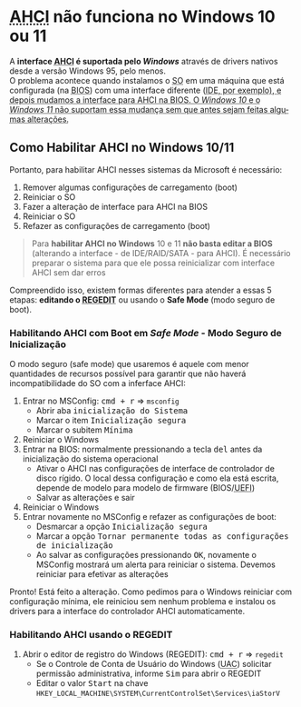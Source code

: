 # <abbr title="Advanced Host Controller Interface" lang="en">AHCI</abbr> não funciona no **Windows** 10 ou 11

A **interface <abbr title="Advanced Host Controller Interface" lang="en">AHCI</abbr> é suportada pelo <em lang="en">Windows</em>** através de <span lang="en">drivers</span> nativos desde a versão Windows 95, pelo menos.  
O problema acontece quando instalamos o <abbr title="Sistema Operacional">SO</abbr> em uma máquina que está configurada (na <abbr title="Basic Input/Output System" lang="en">BIOS</abbr>) com uma interface diferente (<abbr title="Integrated Drive Electronics" lang="en">IDE</acronym>, por exemplo), e depois mudamos a interface para AHCI na BIOS. O <em>Windows 10</em> e o <em>Windows 11</em> não suportam essa mudança sem que antes sejam feitas algumas alterações.

## Como Habilitar AHCI no Windows 10/11

Portanto, para habilitar AHCI nesses sistemas da Microsoft é necessário:

1. Remover algumas configurações de carregamento (boot)
2. Reiniciar o SO
3. Fazer a alteração de interface para AHCI na BIOS
4. Reiniciar o SO
5. Refazer as configurações de carregamento (boot)

> Para **habilitar AHCI no Windows** 10 e 11 **não basta editar a BIOS** (alterando a interface - de IDE/RAID/SATA - para AHCI). É necessário preparar o sistema para que ele possa reinicializar com interface AHCI sem dar erros

Compreendido isso, existem formas diferentes para atender a essas 5 etapas: **editando o <abbr title="Registry Editor" lang="en">REGEDIT</abbr>** ou usando o <strong lang="en">Safe Mode</strong> (modo seguro de boot).
  
### Habilitando AHCI com Boot em <em lang="en">Safe Mode</em> - Modo Seguro de Inicialização

  O modo seguro (safe mode) que usaremos é aquele com menor quantidades de recursos possível para garantir que não haverá incompatibilidade do SO com a inferface AHCI:
  
1. Entrar no MSConfig: <kbd><kbd>cmd</kbd> + <kbd>r</kbd></kbd> ⇒ <code>msconfig</code>
    - Abrir aba <kbd><samp>inicialização do Sistema</samp></kbd>
    - Marcar o item <kbd><samp>Inicialização segura</samp></kbd>
    - Marcar o subitem <kbd><samp>Mínima</samp></kbd>
2. Reiniciar o Windows
3. Entrar na BIOS: normalmente pressionando a tecla <kbd>del</kbd> antes da inicialização do sistema operacional
    - Ativar o AHCI nas configurações de interface de controlador de disco rígido. O local dessa configuração e como ela está escrita, depende de modelo para modelo de firmware (BIOS/<abbr title="Unified Extensible Firmware Interface" lang="en">UEFI</abbr>)
    - Salvar as alterações e sair
4. Reiniciar o Windows
5. Entrar novamente no MSConfig e refazer as configurações de boot:
    - Desmarcar a opção <kbd><samp>Inicialização segura</samp></kbd>
    - Marcar a opção <kbd><samp>Tornar permanente todas as configurações de inicialização</samp></kbd>
    - Ao salvar as configurações pressionando <kbd><samp>OK</samp></kbd>, novamente o MSConfig mostrará um alerta para reiniciar o sistema. Devemos reiniciar para efetivar as alterações

Pronto! Está feito a alteração. Como pedimos para o Windows reiniciar com configuração mínima, ele reiniciou sem nenhum problema e instalou os drivers para a interface do controlador AHCI automaticamente.

### Habilitando **AHCI usando o REGEDIT**

1. Abrir o editor de registro do Windows (REGEDIT): <kbd><kbd>cmd</kbd> + <kbd>r</kbd></kbd> ⇒ <code>regedit</code>
    - Se o Controle de Conta de Usuário do Windows (<abbr title="User Account Control" lang="en">UAC</abbr>) solicitar permissão administrativa, informe <kbd><samp>Sim</samp></kbd> para abrir o REGEDIT
    - Editar o valor <kbd><samp>Start</samp></kbd> na chave <code>HKEY_LOCAL_MACHINE\SYSTEM\CurrentControlSet\Services\iaStorV</code>

